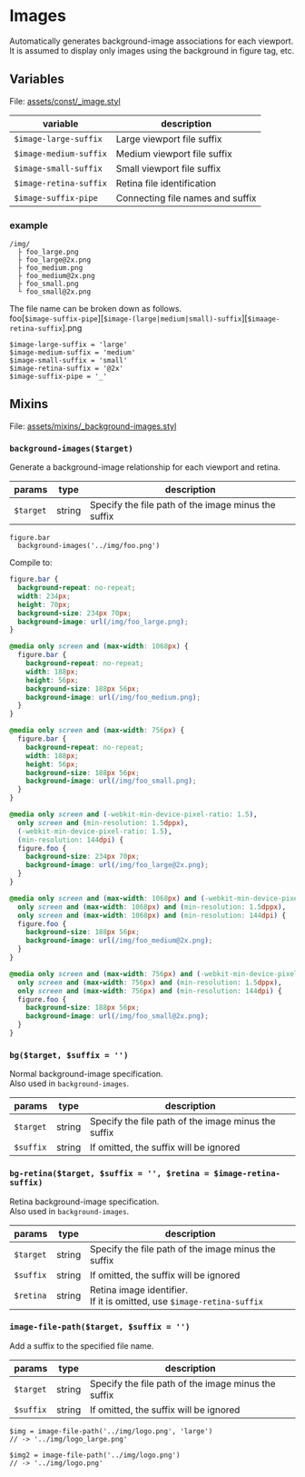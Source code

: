 # Images

Automatically generates background-image associations for each viewport.  
It is assumed to display only images using the background in figure tag, etc.

## Variables

File: [assets/const/\_image.styl](../bin/template/assets/const/_image.styl)

| variable               | description                      |
| ---------------------- | -------------------------------- |
| `$image-large-suffix`  | Large viewport file suffix       |
| `$image-medium-suffix` | Medium viewport file suffix      |
| `$image-small-suffix`  | Small viewport file suffix       |
| `$image-retina-suffix` | Retina file identification       |
| `$image-suffix-pipe`   | Connecting file names and suffix |

### example

```text
/img/
  ├ foo_large.png
  ├ foo_large@2x.png
  ├ foo_medium.png
  ├ foo_medium@2x.png
  ├ foo_small.png
  └ foo_small@2x.png
```

The file name can be broken down as follows.  
foo[`$image-suffix-pipe`][`$image-(large|medium|small)-suffix`][`$imaage-retina-suffix`].png

```stylus
$image-large-suffix = 'large'
$image-medium-suffix = 'medium'
$image-small-suffix = 'small'
$image-retina-suffix = '@2x'
$image-suffix-pipe = '_'
```

## Mixins

File: [assets/mixins/\_background-images.styl](../bin/template/assets/mixins/_background-images.styl)

### `background-images($target)`

Generate a background-image relationship for each viewport and retina.

| params    | type   | description                                         |
| --------- | ------ | --------------------------------------------------- |
| `$target` | string | Specify the file path of the image minus the suffix |

```stylus
figure.bar
  background-images('../img/foo.png')
```

Compile to:

```css
figure.bar {
  background-repeat: no-repeat;
  width: 234px;
  height: 70px;
  background-size: 234px 70px;
  background-image: url(/img/foo_large.png);
}

@media only screen and (max-width: 1068px) {
  figure.bar {
    background-repeat: no-repeat;
    width: 188px;
    height: 56px;
    background-size: 188px 56px;
    background-image: url(/img/foo_medium.png);
  }
}

@media only screen and (max-width: 756px) {
  figure.bar {
    background-repeat: no-repeat;
    width: 188px;
    height: 56px;
    background-size: 188px 56px;
    background-image: url(/img/foo_small.png);
  }
}

@media only screen and (-webkit-min-device-pixel-ratio: 1.5),
  only screen and (min-resolution: 1.5dppx),
  (-webkit-min-device-pixel-ratio: 1.5),
  (min-resolution: 144dpi) {
  figure.foo {
    background-size: 234px 70px;
    background-image: url(/img/foo_large@2x.png);
  }
}

@media only screen and (max-width: 1068px) and (-webkit-min-device-pixel-ratio: 1.5),
  only screen and (max-width: 1068px) and (min-resolution: 1.5dppx),
  only screen and (max-width: 1068px) and (min-resolution: 144dpi) {
  figure.foo {
    background-size: 188px 56px;
    background-image: url(/img/foo_medium@2x.png);
  }
}

@media only screen and (max-width: 756px) and (-webkit-min-device-pixel-ratio: 1.5),
  only screen and (max-width: 756px) and (min-resolution: 1.5dppx),
  only screen and (max-width: 756px) and (min-resolution: 144dpi) {
  figure.foo {
    background-size: 188px 56px;
    background-image: url(/img/foo_small@2x.png);
  }
}
```

### `bg($target, $suffix = '')`

Normal background-image specification.  
Also used in `background-images`.

| params    | type   | description                                         |
| --------- | ------ | --------------------------------------------------- |
| `$target` | string | Specify the file path of the image minus the suffix |
| `$suffix` | string | If omitted, the suffix will be ignored              |

### `bg-retina($target, $suffix = '', $retina = $image-retina-suffix)`

Retina background-image specification.  
Also used in `background-images`.

| params    | type   | description                                                              |
| --------- | ------ | ------------------------------------------------------------------------ |
| `$target` | string | Specify the file path of the image minus the suffix                      |
| `$suffix` | string | If omitted, the suffix will be ignored                                   |
| `$retina` | string | Retina image identifier.<br>If it is omitted, use `$image-retina-suffix` |

### `image-file-path($target, $suffix = '')`

Add a suffix to the specified file name.

| params    | type   | description                                         |
| --------- | ------ | --------------------------------------------------- |
| `$target` | string | Specify the file path of the image minus the suffix |
| `$suffix` | string | If omitted, the suffix will be ignored              |

```stylus
$img = image-file-path('../img/logo.png', 'large')
// -> '../img/logo_large.png'

$img2 = image-file-path('../img/logo.png')
// -> '../img/logo.png'
```
